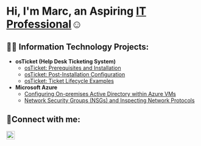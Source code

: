 <h1>Hi, I'm Marc, an Aspiring <a href="https://www.linkedin.com/in/marc-m-897072264/">IT Professional</a>☺</h1>

<h2>👨‍💻 Information Technology Projects:</h2>

- <b>osTicket (Help Desk Ticketing System)</b>
  - [osTicket: Prerequisites and Installation](https://github.com/Markeeto/osticket-prereqs)
  - [osTicket: Post-Installation Configuration](https://github.com/Markeeto/post-install-config)
  - [osTicket: Ticket Lifecycle Examples](https://github.com/Markeeto/ticket-lifecycle)
- <b>Microsoft Azure</b>
  - [Configuring On-premises Active Directory within Azure VMs](https://github.com/Markeeto/configure-ad)
  - [Network Security Groups (NSGs) and Inspecting Network Protocols](https://github.com/Markeeto/azure-network-protocols)

<h2>🤳Connect with me:</h2>

[<img align="left" alt="Josh | LinkedIn" width="22px" src="https://cdn.jsdelivr.net/npm/simple-icons@v3/icons/linkedin.svg" />][linkedin]

[linkedin]: https://linkedin.com/in/marc-m-897072264/
